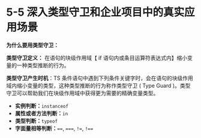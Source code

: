 # 5-5 深入类型守卫和企业项目中的真实应用场景

**为什么要用类型守卫：**

**类型守卫定义：** 在语句的块级作用域【 if 语句内或条目运算符表达式内】缩小变量的一种类型推断的行为。

**类型守卫产生时机**：TS 条件语句中遇到下列条件关键字时，会在语句的块级作用域内缩小变量的类型，这种类型推断的行为称作类型守卫 ( Type Guard )。类型守卫可以帮助我们在块级作用域中获得更为需要的精确变量类型。

- **实例判断：**`instanceof`
- **属性或者方法判断：**`in`
- **类型判断：**`typeof`
- **字面量相等判断：**`==`, `===`, `!=`, `!==`
